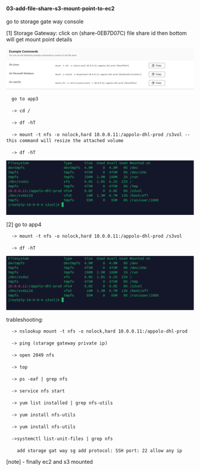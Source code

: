 #### 03-add-file-share-s3-mount-point-to-ec2

  go to storage gate way console
   
  [1]  Storage Gateway:
      click on (share-0EB7D07C) file share id then bottom will get mount point details

   ![Alt text](<mount point Commands.png>)

      go to app3 
      
      -> cd /

      -> df -hT

      -> mount -t nfs -o nolock,hard 10.0.0.11:/appolo-dhl-prod /s3vol -- this command will resize the attached volume

      -> df -hT

   ![Alt text](resize-volume-to-s3.png)

  [2] go to app4 

      -> mount -t nfs -o nolock,hard 10.0.0.11:/appolo-dhl-prod /s3vol

      -> df -hT

   ![Alt text](resize-volume-to-s3.png)

   trableshooting:

      -> nslookup mount -t nfs -o nolock,hard 10.0.0.11:/appolo-dhl-prod
      
      -> ping (starage gateway private ip)
     
      -> open 2049 nfs

      -> top 

      -> ps -eaf | grep nfs

      -> service nfs start

      -> yum list installed | grep nfs-utils

      -> yum install nfs-utils

      -> yum install nfs-utils

      ->systemctl list-unit-files | grep nfs

        add storage gat way sg add protocol: SSH port: 22 allow any ip

   [note] - finally ec2 and s3 mounted    

